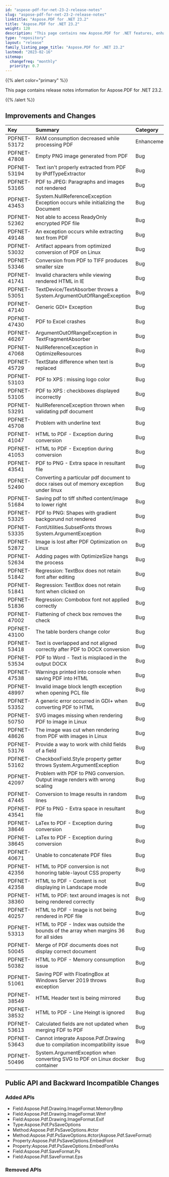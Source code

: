 ```yaml
---
id: "aspose-pdf-for-net-23-2-release-notes"
slug: "aspose-pdf-for-net-23-2-release-notes"
linktitle: "Aspose.PDF for .NET 23.2"
title: "Aspose.PDF for .NET 23.2"
weight: 120
description: "This page contains new Aspose.PDF for .NET features, enhancement, and bug fixes in 2023, version 23.2."
type: "repository"
layout: "release"
family_listing_page_title: "Aspose.PDF for .NET 23.2"
lastmod: "2023-02-16"
sitemap:
  changefreq: "monthly"
  priority: 0.7
---
```


{{% alert color="primary" %}}

This page contains release notes information for Aspose.PDF for .NET 23.2.

{{% /alert %}}

## Improvements and Changes

|**Key**|**Summary**|**Category**|
| :- | :- | :- |
|PDFNET-53172|RAM consumption decreased while processing PDF|Enhancement|
|PDFNET-47808|Empty PNG image generated from PDF|Bug|
|PDFNET-53194|Text isn't properly extracted from PDF by IPdfTypeExtractor|Bug|
|PDFNET-53165|PDF to JPEG: Paragraphs and images not rendered|Bug|
|PDFNET-43453|System.NullReferenceException Exception occurs while initializing the Document|Bug|
|PDFNET-52362|Not able to access ReadyOnly encrypted PDF file|Bug|
|PDFNET-49148|An exception occurs while extracting text from PDF|Bug|
|PDFNET-53032|Artifact appears from optimized conversion of PDF on Linux|Bug|
|PDFNET-53346|Conversion from PDF to TIFF produces smaller size|Bug|
|PDFNET-41741|Invalid characters while viewing rendered HTML in IE|Bug|
|PDFNET-53051|TextDevice/TextAbsorber throws a System.ArgumentOutOfRangeException|Bug|
|PDFNET-47140|Generic GDI+ Exception|Bug|
|PDFNET-47430|PDF to Excel crashes|Bug|
|PDFNET-46267|ArgumentOutOfRangeException in TextFragmentAbsorber|Bug|
|PDFNET-47068|NullReferenceException in OptimizeResources|Bug|
|PDFNET-45729|TextState difference when text is replaced|Bug|
|PDFNET-53103|PDF to XPS : missing logo color|Bug|
|PDFNET-53105|PDF to XPS : checkboxes displayed incorrectly|Bug|
|PDFNET-53291|NullReferenceException thrown when validating pdf document|Bug|
|PDFNET-45708|Problem with underline text|Bug|
|PDFNET-41047|HTML to PDF - Exception during conversion|Bug|
|PDFNET-41053|HTML to PDF - Exception during conversion|Bug|
|PDFNET-43541|PDF to PNG - Extra space in resultant file|Bug|
|PDFNET-52490|Converting a particular pdf document to docx raises out of memory exception under linux|Bug|
|PDFNET-51684|Saving pdf to tiff shifted content/image to lower right|Bug|
|PDFNET-53325|PDF to PNG: Shapes with gradient backgorund not rendered|Bug|
|PDFNET-53335|FontUtilities.SubsetFonts throws System.ArgumentException|Bug|
|PDFNET-52872|Image is lost after PDF Optimization on Linux|Bug|
|PDFNET-52634|Adding pages with OptimizeSize hangs the process|Bug|
|PDFNET-51842|Regression: TextBox does not retain font after editing|Bug|
|PDFNET-51841|Regression: TextBox does not retain font when clicked on|Bug|
|PDFNET-51836|Regression: Combobox font not applied correctly|Bug|
|PDFNET-47002|Flattening of check box removes the check|Bug|
|PDFNET-43100|The table borders change color|Bug|
|PDFNET-53418|Text is overlapped and not aligned correctly after PDF to DOCX conversion|Bug|
|PDFNET-53534|PDF to Word - Text is misplaced in the output DOCX|Bug|
|PDFNET-47538|Warnings printed into console when saving PDF into HTML|Bug|
|PDFNET-48997|Invalid image block length exception when opening PCL file|Bug|
|PDFNET-53352|A generic error occurred in GDI+ when converting PDF to HTML|Bug|
|PDFNET-50750|SVG images missing when rendering PDF to image in Linux|Bug|
|PDFNET-48626|The image was cut when rendering from PDF with images in Linux|Bug|
|PDFNET-53176|Provide a way to work with child fields of a field|Bug|
|PDFNET-53162|CheckboxField.Style property getter throws System.ArgumentException|Bug|
|PDFNET-42097|Problem with PDF to PNG conversion. Output image renders with wrong scaling|Bug|
|PDFNET-47445|Conversion to Image results in random lines|Bug|
|PDFNET-43541|PDF to PNG - Extra space in resultant file|Bug|
|PDFNET-38646|LaTex to PDF - Exception during conversion|Bug|
|PDFNET-38645|LaTex to PDF - Exception during conversion|Bug|
|PDFNET-40671|Unable to concatenate PDF files|Bug|
|PDFNET-42356|HTML to PDF conversion is not honoring table-layout CSS property|Bug|
|PDFNET-42358|HTML to PDF - Content is not displaying in Landscape mode|Bug|
|PDFNET-38360|HTML to PDF: text around images is not being rendered correctly|Bug|
|PDFNET-40257|HTML to PDF - Image is not being rendered in PDF file|Bug|
|PDFNET-53313|HTML to PDF - Index was outside the bounds of the array when margins 36 for all sides|Bug|
|PDFNET-50045|Merge of PDF documents does not display correct document|Bug|
|PDFNET-50382|HTML to PDF - Memory consumption issue|Bug|
|PDFNET-51061|Saving PDF with FloatingBox at Windows Server 2019 throws exception|Bug|
|PDFNET-38549|HTML Header text is being mirrored|Bug|
|PDFNET-38532|HTML to PDF - Line Heingt is ignored|Bug|
|PDFNET-53613|Calculated fields are not updated when merging FDF to PDF|Bug|
|PDFNET-53643|Cannot integrate Aspose.Pdf.Drawing due to compilation incompatibility issue|Bug|
|PDFNET-50496|System.ArgumentException when converting SVG to PDF on Linux docker container|Bug|

## Public API and Backward Incompatible Changes

### Added APIs
* Field:Aspose.Pdf.Drawing.ImageFormat.MemoryBmp
* Field:Aspose.Pdf.Drawing.ImageFormat.Wmf
* Field:Aspose.Pdf.Drawing.ImageFormat.Exif
* Type:Aspose.Pdf.PsSaveOptions
* Method:Aspose.Pdf.PsSaveOptions.#ctor
* Method:Aspose.Pdf.PsSaveOptions.#ctor(Aspose.Pdf.SaveFormat)
* Property:Aspose.Pdf.PsSaveOptions.EmbedFont
* Property:Aspose.Pdf.PsSaveOptions.EmbedFontAs
* Field:Aspose.Pdf.SaveFormat.Ps
* Field:Aspose.Pdf.SaveFormat.Eps

### Removed APIs
